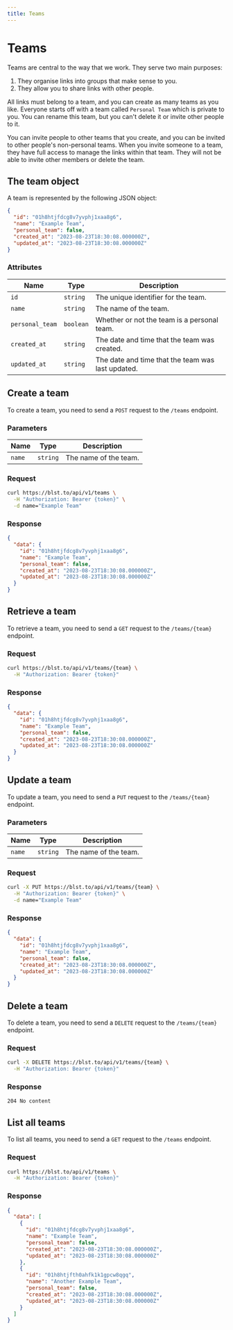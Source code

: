 ```yaml
---
title: Teams
---
```


# Teams

Teams are central to the way that we work. They serve two main purposes:

1. They organise links into groups that make sense to you.
2. They allow you to share links with other people.

All links must belong to a team, and you can create as many teams as you like. Everyone starts off with a team
called `Personal Team` which is private to you. You can rename this team, but you can't delete it or invite other people
to it.

You can invite people to other teams that you create, and you can be invited to other people's non-personal teams. When
you invite someone to a team, they have full access to manage the links within that team. They will not be able to
invite other members or delete the team.

## The team object

A team is represented by the following JSON object:

```json
{
  "id": "01h8htjfdcg8v7yvphj1xaa8g6",
  "name": "Example Team",
  "personal_team": false,
  "created_at": "2023-08-23T18:30:08.000000Z",
  "updated_at": "2023-08-23T18:30:08.000000Z"
}
```

### Attributes

| Name            | Type      | Description                                       |
| --------------- | --------- | ------------------------------------------------- |
| `id`            | `string`  | The unique identifier for the team.               |
| `name`          | `string`  | The name of the team.                             |
| `personal_team` | `boolean` | Whether or not the team is a personal team.       |
| `created_at`    | `string`  | The date and time that the team was created.      |
| `updated_at`    | `string`  | The date and time that the team was last updated. |

## Create a team

To create a team, you need to send a `POST` request to the `/teams` endpoint.

### Parameters

| Name   | Type     | Description           |
| ------ | -------- | --------------------- |
| `name` | `string` | The name of the team. |

### Request

```bash
curl https://blst.to/api/v1/teams \
  -H "Authorization: Bearer {token}" \
  -d name="Example Team"
```

### Response

```json
{
  "data": {
    "id": "01h8htjfdcg8v7yvphj1xaa8g6",
    "name": "Example Team",
    "personal_team": false,
    "created_at": "2023-08-23T18:30:08.000000Z",
    "updated_at": "2023-08-23T18:30:08.000000Z"
  }
}
```

## Retrieve a team

To retrieve a team, you need to send a `GET` request to the `/teams/{team}` endpoint.

### Request

```bash
curl https://blst.to/api/v1/teams/{team} \
  -H "Authorization: Bearer {token}"
```

### Response

```json
{
  "data": {
    "id": "01h8htjfdcg8v7yvphj1xaa8g6",
    "name": "Example Team",
    "personal_team": false,
    "created_at": "2023-08-23T18:30:08.000000Z",
    "updated_at": "2023-08-23T18:30:08.000000Z"
  }
}
```

## Update a team

To update a team, you need to send a `PUT` request to the `/teams/{team}` endpoint.

### Parameters

| Name   | Type     | Description           |
| ------ | -------- | --------------------- |
| `name` | `string` | The name of the team. |

### Request

```bash
curl -X PUT https://blst.to/api/v1/teams/{team} \
  -H "Authorization: Bearer {token}" \
  -d name="Example Team"
```

### Response

```json
{
  "data": {
    "id": "01h8htjfdcg8v7yvphj1xaa8g6",
    "name": "Example Team",
    "personal_team": false,
    "created_at": "2023-08-23T18:30:08.000000Z",
    "updated_at": "2023-08-23T18:30:08.000000Z"
  }
}
```

## Delete a team

To delete a team, you need to send a `DELETE` request to the `/teams/{team}` endpoint.

### Request

```bash
curl -X DELETE https://blst.to/api/v1/teams/{team} \
  -H "Authorization: Bearer {token}"
```

### Response

```
204 No content
```

## List all teams

To list all teams, you need to send a `GET` request to the `/teams` endpoint.

### Request

```bash
curl https://blst.to/api/v1/teams \
  -H "Authorization: Bearer {token}"
```

### Response

```json
{
  "data": [
    {
      "id": "01h8htjfdcg8v7yvphj1xaa8g6",
      "name": "Example Team",
      "personal_team": false,
      "created_at": "2023-08-23T18:30:08.000000Z",
      "updated_at": "2023-08-23T18:30:08.000000Z"
    },
    {
      "id": "01h8htjfth0ahfk1k1gpcw8qgq",
      "name": "Another Example Team",
      "personal_team": false,
      "created_at": "2023-08-23T18:30:08.000000Z",
      "updated_at": "2023-08-23T18:30:08.000000Z"
    }
  ]
}
```
